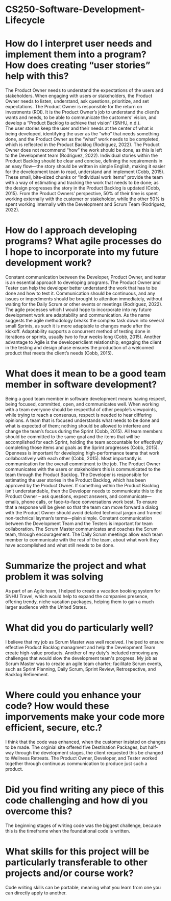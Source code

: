 # CS250-Software-Development-Lifecycle

# How do I interpret user needs and implement them into a program?  How does creating “user stories” help with this?
The Product Owner needs to understand the expectations of the users and stakeholders.  When engaging with users or stakeholders, the Product Owner needs to listen, understand, ask questions, prioritize, and set expectations.  The Product Owner is responsible for the return on investments (ROI).  It is the Product Owner’s job to understand the client’s wants and needs, to be able to communicate the customers’ vision, and develop a “Product Backlog to achieve that vision” (SNHU, n.d.).  
The user stories keep the user and their needs at the center of what is being developed, identifying the user as the “who” that needs something done, and the Product Owner as the “what” work needs to be completed, which is reflected in the Product Backlog (Rodriguez, 2022).   The Product Owner does not recommend “how” the work should be done, as this is left to the Development team (Rodriguez, 2022).  Individual stories within the Product Backlog should be clear and concise, defining the requirements in an easy flow—the story should be written in simple English, making it easier for the development team to read, understand and implement (Cobb, 2015).  These small, bite-sized chunks or “individual work items” provide the team with a way of estimating and tracking the work that needs to be done; as the design progresses the story in the Product Backlog is updated (Cobb, 2015).  From the Product Owners’ perspective, 50% of their time is spent working externally with the customer or stakeholder, while the other 50% is spent working internally with the Development and Scrum Team (Rodriguez, 2022).  

# How do I approach developing programs?  What agile processes do I hope to incorporate into my future development work?
Constant communication between the Developer, Product Owner, and tester is an essential approach to developing programs.  The Product Owner and Tester can help the developer better understand the work that has to be done and how to test it.  Communication should be continuous, and any issues or impediments should be brought to attention immediately, without waiting for the Daily Scrum or other events or meetings (Rodriguez, 2022).
The agile processes which I would hope to incorporate into my future development work are adaptability and communication.  As the name suggests the agile methodology breaks the complex task down into several small Sprints, as such it is more adaptable to changes made after the kickoff.  Adaptability supports a concurrent method of testing done in iterations or sprints, usually two to four weeks long (Cobb, 2015).  Another advantage to Agile is the developer/client relationship; engaging the client in the testing and design phase ensures the production of a welcomed product that meets the client’s needs (Cobb, 2015).

# What does it mean to be a good team member in software development?
Being a good team member in software development means having respect, being focused, committed, open, and communicates well.   When working with a team everyone should be respectful of other people’s viewpoints, while trying to reach a consensus, respect is needed to hear differing opinions.  A team that is focused understands what needs to be done and what is expected of them; nothing should be allowed to interfere and change the team’s focus during the Sprint (Cobb, 2015).  All team members should be committed to the same goal and the items that will be accomplished for each Sprint, holding the team accountable for effectively completing those items and goals as the Sprint progresses (Cobb, 2015).  Openness is important for developing high-performance teams that work collaboratively with each other (Cobb, 2015).  Most importantly is communication for the overall commitment to the job.  The Product Owner communicates with the users or stakeholders this is communicated to the team through the Product Backlog.  The Developer is responsible for estimating the user stories in the Product Backlog, which has been approved by the Product Owner.  If something within the Product Backlog isn’t understandable, then the Developer needs to communicate this to the Product Owner – ask questions, expect answers, and communicate—emails, phone calls, or face-to-face conversations work best.  To ensure that a response will be given so that the team can move forward a dialog with the Product Owner should avoid detailed technical jargon and framed non-technical layman’s terms—plain simple.  Constant communication between the Development Team and the Testers is important for team collaboration.  The Scrum Master communicates and coaches the Scrum team, through encouragement.  The Daily Scrum meetings allow each team member to communicate with the rest of the team, about what work they have accomplished and what still needs to be done.   

# Summarize the project and what problem it was solving
As part of an Agile team, I helped to create a vacation booking system for SNHU Travel, which would help to expand the companies presence, offering trendy, niche vacation packages, helping them to gain a much larger audience with the United States.

# What did you do particularly well?
I believe that my job as Scrum Master was well received.  I helped to ensure effective Product Backlog managment and help the Development Team create high-value products.  Another of my duty's included removing any challenges that would slow the development team's progress.  My job as Scrum Master was to create an agile team charter; facilitate Scrum events, such as Sprint Planning, Daily Scrum, Sprint Review, Retrospective, and Backlog Refinement.

# Where could you enhance your code? How would these imporvements make your code more efficient, secure, etc.?
I think that the code was enhanced, when the customer insisted on changes to be made.  The orginial site offered five Destination Packages, but half-way through the development stages, the client requested this be changed to Wellness Retreats.  The Product Owner, Developer, and Tester worked together through continuous communication to produce just such a product.

# Did you find writing any piece of this code challenging and how di you overcome this?  
The beginning stages of writing code was the biggest challenge, because this is the timeframe when the foundational code is written.  

# What skills for this project will be particularly transferable to other projects and/or course work?  
Code writing skills can be portable, meaning what you learn from one you can directly apply to another.
